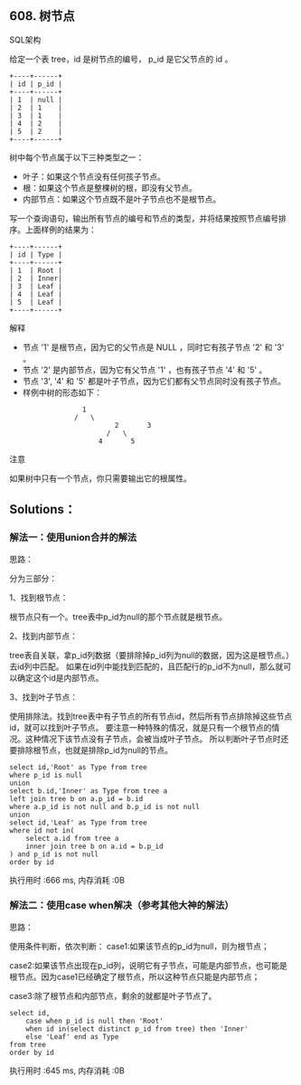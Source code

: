 ## 608. 树节点
SQL架构

给定一个表 tree，id 是树节点的编号， p_id 是它父节点的 id 。
```
+----+------+
| id | p_id |
+----+------+
| 1  | null |
| 2  | 1    |
| 3  | 1    |
| 4  | 2    |
| 5  | 2    |
+----+------+
```
树中每个节点属于以下三种类型之一：

- 叶子：如果这个节点没有任何孩子节点。
- 根：如果这个节点是整棵树的根，即没有父节点。
- 内部节点：如果这个节点既不是叶子节点也不是根节点。


写一个查询语句，输出所有节点的编号和节点的类型，并将结果按照节点编号排序。上面样例的结果为：
```
+----+------+
| id | Type |
+----+------+
| 1  | Root |
| 2  | Inner|
| 3  | Leaf |
| 4  | Leaf |
| 5  | Leaf |
+----+------+
```

解释

- 节点 '1' 是根节点，因为它的父节点是 NULL ，同时它有孩子节点 '2' 和 '3' 。
- 节点 '2' 是内部节点，因为它有父节点 '1' ，也有孩子节点 '4' 和 '5' 。
- 节点 '3', '4' 和 '5' 都是叶子节点，因为它们都有父节点同时没有孩子节点。
- 样例中树的形态如下：    
```
    			  1
    			/   \
                          2       3
                        /   \
                      4       5
```
     
注意

如果树中只有一个节点，你只需要输出它的根属性。


## Solutions：
### 解法一：使用union合并的解法
思路：

分为三部分：

1、找到根节点：

根节点只有一个。tree表中p_id为null的那个节点就是根节点。

2、找到内部节点：

tree表自关联，拿p_id列数据（要排除掉p_id列为null的数据，因为这是根节点。）去id列中匹配。
如果在id列中能找到匹配的，且匹配行的p_id不为null，那么就可以确定这个id是内部节点。

3、找到叶子节点：

使用排除法。找到tree表中有子节点的所有节点id，然后所有节点排除掉这些节点id，就可以找到叶子节点。
要注意一种特殊的情况，就是只有一个根节点的情况。这种情况下该节点没有子节点，会被当成叶子节点。
所以判断叶子节点时还要排除根节点，也就是排除p_id为null的节点。
```
select id,'Root' as Type from tree 
where p_id is null
union
select b.id,'Inner' as Type from tree a
left join tree b on a.p_id = b.id
where a.p_id is not null and b.p_id is not null
union 
select id,'Leaf' as Type from tree 
where id not in(
	select a.id from tree a
	inner join tree b on a.id = b.p_id
) and p_id is not null
order by id
```
执行用时 :666 ms, 内存消耗 :0B

### 解法二：使用case when解决（参考其他大神的解法）
思路：

使用条件判断，依次判断：
case1:如果该节点的p_id为null，则为根节点；

case2:如果该节点出现在p_id列，说明它有子节点，可能是内部节点，也可能是根节点。因为case1已经确定了根节点，所以这种节点只能是内部节点；

case3:除了根节点和内部节点，剩余的就都是叶子节点了。
```
select id,
    case when p_id is null then 'Root'
    when id in(select distinct p_id from tree) then 'Inner'
    else 'Leaf' end as Type
from tree
order by id
```
执行用时 :645 ms, 内存消耗 :0B
